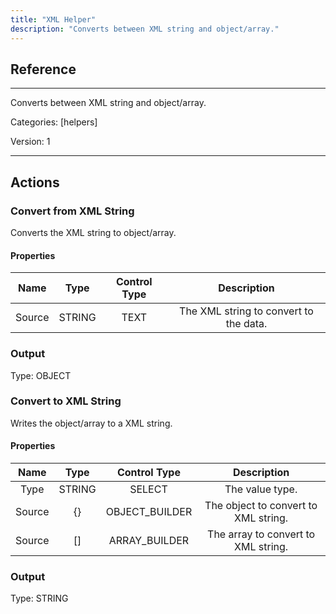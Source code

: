 ```yaml
---
title: "XML Helper"
description: "Converts between XML string and object/array."
---
```

## Reference
<hr />

Converts between XML string and object/array.


Categories: [helpers]


Version: 1

<hr />






## Actions


### Convert from XML String
Converts the XML string to object/array.

#### Properties

|      Name      |     Type     |     Control Type     |     Description     |
|:--------------:|:------------:|:--------------------:|:-------------------:|
| Source | STRING | TEXT  |  The XML string to convert to the data.  |


### Output



Type: OBJECT







### Convert to XML String
Writes the object/array to a XML string.

#### Properties

|      Name      |     Type     |     Control Type     |     Description     |
|:--------------:|:------------:|:--------------------:|:-------------------:|
| Type | STRING | SELECT  |  The value type.  |
| Source | {} | OBJECT_BUILDER  |  The object to convert to XML string.  |
| Source | [] | ARRAY_BUILDER  |  The array to convert to XML string.  |


### Output



Type: STRING







